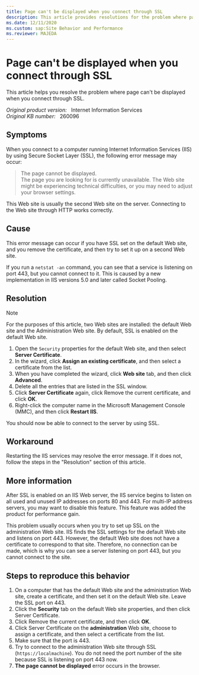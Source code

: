 ```yaml
---
title: Page can't be displayed when you connect through SSL
description: This article provides resolutions for the problem where page can't be displayed when you connect through SSL.
ms.date: 12/11/2020
ms.custom: sap:Site Behavior and Performance
ms.reviewer: MAJEDA
---
```

# Page can't be displayed when you connect through SSL

This article helps you resolve the problem where page can't be displayed when you connect through SSL.

_Original product version:_ &nbsp; Internet Information Services  
_Original KB number:_ &nbsp; 260096

## Symptoms

When you connect to a computer running Internet Information Services (IIS) by using Secure Socket Layer (SSL), the following error message may occur:

> The page cannot be displayed.  
> The page you are looking for is currently unavailable. The Web site might be experiencing technical difficulties, or you may need to adjust your browser settings.

This Web site is usually the second Web site on the server. Connecting to the Web site through HTTP works correctly.

## Cause

This error message can occur if you have SSL set on the default Web site, and you remove the certificate, and then try to set it up on a second Web site.

If you run a `netstat -an` command, you can see that a service is listening on port 443, but you cannot connect to it. This is caused by a new implementation in IIS versions 5.0 and later called Socket Pooling.

## Resolution

> [!NOTE]
> For the purposes of this article, two Web sites are installed: the default Web site and the Administration Web site. By default, SSL is enabled on the default Web site.

1. Open the `Security` properties for the default Web site, and then select **Server Certificate**.
2. In the wizard, click **Assign an existing certificate**, and then select a certificate from the list.
3. When you have completed the wizard, click **Web site** tab, and then click **Advanced**.
4. Delete all the entries that are listed in the SSL window.
5. Click **Server Certificate** again, click Remove the current certificate, and click **OK**.
6. Right-click the computer name in the Microsoft Management Console (MMC), and then click **Restart IIS**.

You should now be able to connect to the server by using SSL.

## Workaround

Restarting the IIS services may resolve the error message. If it does not, follow the steps in the "Resolution" section of this article.

## More information

After SSL is enabled on an IIS Web server, the IIS service begins to listen on all used and unused IP addresses on ports 80 and 443. For multi-IP address servers, you may want to disable this feature. This feature was added the product for performance gain.

This problem usually occurs when you try to set up SSL on the administration Web site. IIS finds the SSL settings for the default Web site and listens on port 443. However, the default Web site does not have a certificate to correspond to that site. Therefore, no connection can be made, which is why you can see a server listening on port 443, but you cannot connect to the site.

## Steps to reproduce this behavior

1. On a computer that has the default Web site and the administration Web site, create a certificate, and then set it on the default Web site. Leave the SSL port on 443.
2. Click the **Security** tab on the default Web site properties, and then click Server Certificate.
3. Click Remove the current certificate, and then click **OK**.
4. Click Server Certificate on the **administration** Web site, choose to assign a certificate, and then select a certificate from the list.
5. Make sure that the port is 443.
6. Try to connect to the administration Web site through SSL (`https://localmachine`). You do not need the port number of the site because SSL is listening on port 443 now.
7. **The page cannot be displayed** error occurs in the browser.
